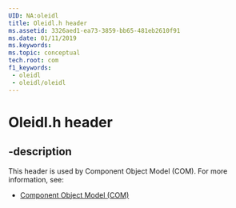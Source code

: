 ```yaml
---
UID: NA:oleidl
title: Oleidl.h header
ms.assetid: 3326aed1-ea73-3859-bb65-481eb2610f91
ms.date: 01/11/2019
ms.keywords: 
ms.topic: conceptual
tech.root: com
f1_keywords:
 - oleidl
 - oleidl/oleidl
---
```


# Oleidl.h header


## -description

This header is used by Component Object Model (COM). For more information, see:

- [Component Object Model (COM)](../_com/index.md)

